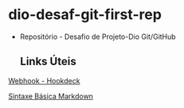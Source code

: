 # dio-desaf-git-first-rep
 * Repositório - Desafio de Projeto-Dio Git/GitHub

   ## Links Úteis ##

[Webhook - Hookdeck](https://hookdeck.com/)


[Sintaxe Básica Markdown](https://www.markdownguide.org/basic-syntax/)
